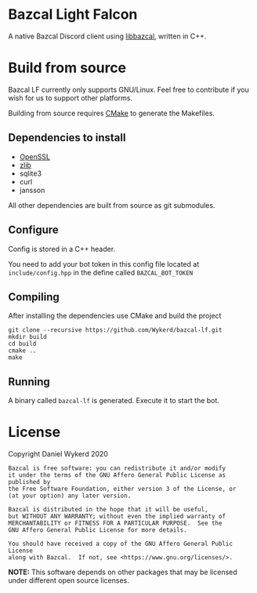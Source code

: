 # Bazcal Light Falcon

A native Bazcal Discord client using [libbazcal](https://github.com/Wykerd/libbazcal), written in C++.

# Build from source

Bazcal LF currently only supports GNU/Linux. Feel free to contribute if you wish for us to support other platforms.

Building from source requires [CMake](https://cmake.org) to generate the Makefiles.

## Dependencies to install

- [OpenSSL](https://www.openssl.org)
- [zlib](https://zlib.net)
- sqlite3
- curl
- jansson

All other dependencies are built from source as git submodules.

## Configure

Config is stored in a C++ header.

You need to add your bot token in this config file located at `include/config.hpp` in the define called `BAZCAL_BOT_TOKEN`

## Compiling

After installing the dependencies use CMake and build the project

```
git clone --recursive https://github.com/Wykerd/bazcal-lf.git
mkdir build
cd build
cmake ..
make
```

## Running

A binary called `bazcal-lf` is generated. Execute it to start the bot.

# License

Copyright Daniel Wykerd 2020

```
Bazcal is free software: you can redistribute it and/or modify
it under the terms of the GNU Affero General Public License as published by
the Free Software Foundation, either version 3 of the License, or
(at your option) any later version.

Bazcal is distributed in the hope that it will be useful,
but WITHOUT ANY WARRANTY; without even the implied warranty of
MERCHANTABILITY or FITNESS FOR A PARTICULAR PURPOSE.  See the
GNU Affero General Public License for more details.

You should have received a copy of the GNU Affero General Public License
along with Bazcal.  If not, see <https://www.gnu.org/licenses/>.
```

**NOTE:** This software depends on other packages that may be licensed under different open source licenses.